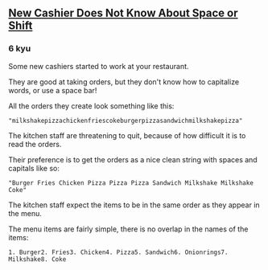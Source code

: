 <h2><a href=https://www.codewars.com/kata/5d23d89906f92a00267bb83d/train/javascript target="_blank">New Cashier Does Not Know About Space or Shift </a></h2><h3>6 kyu</h3><p>Some new cashiers started to work at your restaurant. </p><p>They are good at taking orders, but they don't know how to capitalize words, or use a space bar! </p><p>All the orders they create look something like this:</p><p><code>"milkshakepizzachickenfriescokeburgerpizzasandwichmilkshakepizza"</code></p><p>The kitchen staff are threatening to quit, because of how difficult it is to read the orders. </p><p>Their preference is to get the orders as a nice clean string with spaces and capitals like so:</p><p><code>"Burger Fries Chicken Pizza Pizza Pizza Sandwich Milkshake Milkshake Coke"</code></p><p>The kitchen staff expect the items to be in the same order as they appear in the menu. </p><p>The menu items are fairly simple, there is no overlap in the names of the items:</p><pre><code>1. Burger2. Fries3. Chicken4. Pizza5. Sandwich6. Onionrings7. Milkshake8. Coke</code></pre>